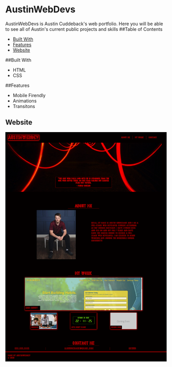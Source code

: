 # AustinWebDevs
AustinWebDevs is Austin Cuddeback's web portfolio. Here you will be able to see all of Austin's current public projects and skills
##Table of Contents
- [Built With](#built-with)
- [Features](#features)
- [Website](#website)

##Built With
* HTML
* CSS

##Features
* Mobile Firendly
* Animations
* Transitons

## Website
![AustinWebDev Deployed Page](./assets/images/screencapture-ajcuddeback-github-io-2020-10-24-14_19_37.png)

